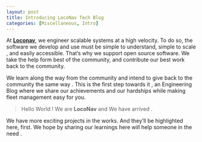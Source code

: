 ```yaml
---
layout: post
title: Introducing LocoNav Tech Blog
categories: [Miscellaneous, Intro]
---
```


At **[Loconav](https://loconav.com)**, we engineer scalable systems at a high velocity. To do so, the software we develop and use must be simple to understand, simple to scale , and easily accessible. That’s why we support open source software. We take the help form best of the community, and contribute our best work back to the community.

We learn along the way from the community and intend to give back to the community the same way  . This is the first step towards it , an Engineering Blog where we share our achievements and our hardships while making fleet management easy for you.

> Hello World ! We are **LocoNav** and We have arrived .

We have more exciting projects in the works. And they’ll be highlighted here, first. We hope by sharing our learnings here will help someone in the need .